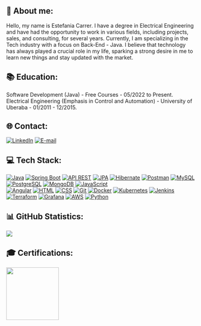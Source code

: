 
## 💫 About me: 


Hello, my name is Estefania Carrer. I have a degree in Electrical Engineering and have had the opportunity to work in various fields, including projects, sales, and consulting, for several years. Currently, I am specializing in the Tech industry with a focus on Back-End - Java. I believe that technology has always played a crucial role in my life, sparking a strong desire in me to learn new things and stay updated with the market.
</br>

## 📚 Education: 


Software Development (Java) - Free Courses - 05/2022 to Present.</br>
Electrical Engineering (Emphasis in Control and Automation) - University of Uberaba - 01/2011 - 12/2015. 
</br>

 ## 🌐 Contact:
 
[![LinkedIn](https://img.shields.io/badge/LinkedIn-%230077B5.svg?logo=linkedin&logoColor=white)](https://www.linkedin.com/in/estefania-carrer-49659110a/)
[![E-mail](https://img.shields.io/badge/Email-Direto-red)](mailto:estefania.carrer@hotmail.com) 
</br>


## 💻 Tech Stack:


 [![Java](https://img.shields.io/badge/-Java-orange)](https://www.java.com/pt-BR/) 
 [![Spring Boot](https://img.shields.io/badge/-Spring%20Boot-brightgreen)](https://spring.io/projects/spring-boot) 
 [![API REST](https://img.shields.io/badge/-API%20REST-blueviolet)](https://restfulapi.net/) 
 [![JPA](https://img.shields.io/badge/-JPA-informational)](https://www.oracle.com/br/java/technologies/java-persistence-api.html) 
 [![Hibernate](https://img.shields.io/badge/-Hibernate-yellow)](https://hibernate.org/) 
 [![Postman](https://img.shields.io/badge/-Postman-orange)](https://www.postman.com/) 
 [![MySQL](https://img.shields.io/badge/-MySQL-blue)](https://www.mysql.com/) 
 [![PostgreSQL](https://img.shields.io/badge/-PostgreSQL-blue)](https://www.postgresql.org/) 
 [![MongoDB](https://img.shields.io/badge/-MongoDB-green)](https://www.mongodb.com/)
 [![JavaScript](https://img.shields.io/badge/-JavaScript-yellow)](https://developer.mozilla.org/pt-BR/docs/Web/JavaScript) </br>
 [![Angular](https://img.shields.io/badge/-Angular-red)](https://angular.io/) 
 [![HTML](https://img.shields.io/badge/-HTML-orange)](https://developer.mozilla.org/pt-BR/docs/Web/HTML) 
 [![CSS](https://img.shields.io/badge/-CSS-blue)](https://developer.mozilla.org/pt-BR/docs/Web/CSS) 
 [![Git](https://img.shields.io/badge/-Git-red)](https://git-scm.com/) 
 [![Docker](https://img.shields.io/badge/-Docker-blue)](https://www.docker.com/) 
 [![Kubernetes](https://img.shields.io/badge/-Kubernetes-blue)](https://kubernetes.io/pt/) 
 [![Jenkins](https://img.shields.io/badge/-Jenkins-red)](https://www.jenkins.io/) 
 [![Terraform](https://img.shields.io/badge/-Terraform-blue)](https://www.terraform.io/) 
 [![Grafana](https://img.shields.io/badge/-Grafana-orange)](https://grafana.com/) 
 [![AWS](https://img.shields.io/badge/-AWS-yellow)](https://aws.amazon.com/) 
 [![Python](https://img.shields.io/badge/-Python-blue)](https://www.python.org/)
</br>


##  📊 GitHub Statistics: 

![](https://github-readme-stats.vercel.app/api/top-langs/?username=estefaniacarrer&theme=dark&hide_border=false&include_all_commits=false&count_private=false&layout=compact) 
</br>
##  🎓 Certifications:
<div>
  <img height="140em" src="https://github.com/a-lloma/a-lloma/assets/35180706/fbdbf793-5611-42bb-824a-19cc2a3fad02.png"/>
</div>

